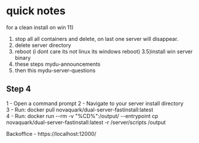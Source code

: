 # quick notes  
for a clean install on win 11)  
1) stop all all containers and delete, on last one server will disappear.  
2) delete server directory   
3) reboot (i dont care its not linux its windows reboot) 3.5)install win server binary  
4) these steps mydu-announcements   
5) then this mydu-server-questions  

## Step 4  
1 - Open a command prompt 
2 - Navigate to your server install directory   
3 - Run: docker pull novaquark/dual-server-fastinstall:latest  
4 - Run: docker run --rm -v "%CD%":/output/ --entrypoint cp novaquark/dual-server-fastinstall:latest -r /server/scripts /output  


Backoffice - https://localhost:12000/  

